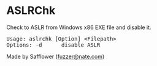 # ASLRChk
Check to ASLR from Windows x86 EXE file and disable it.<br>
<pre>
Usage: aslrchk [Option] &lt;Filepath&gt;
Options: -d      disable ASLR
</pre>
Made by Safflower (fuzzer@nate.com)

